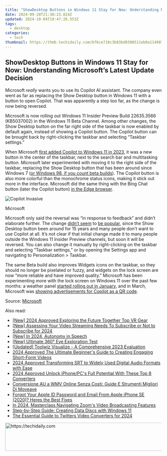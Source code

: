 ```yaml
---
title: "ShowDesktop Buttons in Windows 11 Stay for Now: Understanding Microsoft’s Latest Update Decision"
date: 2024-09-28T21:30:23.824Z
updated: 2024-10-04T19:47:26.553Z
tags:
  - desktop
categories:
  - tech
thumbnail: https://thmb.techidaily.com/bf6ce710c3b83bd0300511eb0a114987cd6a644274eb54a39fdf9870b6c3de78.jpg
---
```


## ShowDesktop Buttons in Windows 11 Stay for Now: Understanding Microsoft’s Latest Update Decision

Microsoft _really_ wants you to use its Copilot AI assistant. The company even went as far as replacing the Show Desktop button in Windows 11 with a button to open Copilot. That was apparently a step too far, as the change is now being reversed.

 Microsoft is now rolling out Windows 11 Insider Preview Build 22635.3566 (KB5037002) in the Windows 11 Beta Channel. Among other changes, the Show Desktop button on the far right side of the taskbar is now enabled by default again, instead of showing a Copilot button. The Copilot button can be brought back by right-clicking the taskbar and selecting “Taskbar settings.”

 When Microsoft [first added Copilot to Windows 11 in 2023](https://driver-download.techidaily.com/keeping-your-canon-mp25-50-running-smoothly-where-to-find-new-software-updates/), it was a new button in the center of the taskbar, next to the search bar and multitasking button. Microsoft later experimented with moving it to the right side of the taskbar, replacing the Show Desktop button that has been around since Windows 7 ([or Windows 98, if you count beta builds](https://blog.krnl386.com/index.php?post/2019/01/26/Windows-7-s-show-desktop-button-was-not-a-new-idea)). The Copilot button is also more colorful than the monochrome status icons, making it stick out more in the interface. Microsoft did the same thing with the Bing Chat button (later the Copilot button) [in the Edge browser](https://tech-revival.techidaily.com/eliminating-streaming-glitches-on-chatgpt-platform/).

![Copilot Invasive](https://static1.howtogeekimages.com/wordpress/wp-content/uploads/2023/11/copilot-invasive.jpg) 

Microsoft

 Microsoft only said the reversal was “in response to feedback” and didn’t elaborate further. The change [didn’t seem](https://www.reddit.com/r/Windows11/comments/1as1yjk/microsoft%5Fin%5Ftheir%5Finfinite%5Fwisdom%5Fhas%5Freplaced/) to [be popular](https://www.reddit.com/r/Windows11/comments/1asc3ef/the%5Fshow%5Fdesktop%5Fbutton%5Fis%5Fgone%5Fhow%5Fdo%5Fi%5Fbring%5Fit/), since the Show Desktop button been around for 15 years and many people don’t want to use Copilot at all. It’s not clear if that initial change made it to many people outside the Windows 11 Insider Preview channels, but soon it will be reversed. You can also change it manually by right-clicking on the taskbar and selecting “Taskbar settings,” or by opening the Settings app and navigating to Personalization > Taskbar.

 The same Beta build also improves Widgets icons on the taskbar, so they should no longer be pixelated or fuzzy, and widgets on the lock screen are now “more reliable and have improved quality.” Microsoft has been experimenting more with the lock screen on Windows 11 over the past few months: a weather panel [started rolling out in January](https://media-tips.techidaily.com/mpg-to-divx-video-conversion-for-windows-and-macos-users-a-comprehensive-tutorial/), and in March, Microsoft was [showing advertisements for Copilot as a QR code](https://vp-tips.techidaily.com/easy-to-follow-guide-to-time-lapse-phenomena-with-gopro-for-2024/).

 Source: [Microsoft](https://blogs.windows.com/windows-insider/2024/04/26/announcing-windows-11-insider-preview-build-22635-3566-beta-channel/)

<ins class="adsbygoogle"
     style="display:block"
     data-ad-format="autorelaxed"
     data-ad-client="ca-pub-7571918770474297"
     data-ad-slot="1223367746"></ins>

<ins class="adsbygoogle"
     style="display:block"
     data-ad-client="ca-pub-7571918770474297"
     data-ad-slot="8358498916"
     data-ad-format="auto"
     data-full-width-responsive="true"></ins>

<span class="atpl-alsoreadstyle">Also read:</span>
<div><ul>
<li><a href="https://fox-glue.techidaily.com/new-2024-approved-exploring-the-future-together-top-vr-gear/"><u>[New] 2024 Approved Exploring the Future Together Top VR Gear</u></a></li>
<li><a href="https://youtube-zero.techidaily.com/ssessing-your-video-streaming-needs-to-subscribe-or-not-to-subscribe-for-2024/"><u>[New] Assessing Your Video Streaming Needs To Subscribe or Not to Subscribe for 2024</u></a></li>
<li><a href="https://facebook-video-recording.techidaily.com/new-in-2024-autonomy-in-speech/"><u>[New] In 2024, Autonomy in Speech</u></a></li>
<li><a href="https://some-skills.techidaily.com/new-ultimate-360-eye-exploration-test/"><u>[New] Ultimate 360° Eye Exploration Test</u></a></li>
<li><a href="https://some-skills.techidaily.com/updated-toolwiz-visualize-a-comprehensive-2023-evaluation/"><u>[Updated] Toolwiz Visualize - A Comprehensive 2023 Evaluation</u></a></li>
<li><a href="https://youtube-stream.techidaily.com/2024-approved-the-ultimate-beginners-guide-to-creating-engaging-short-form-videos/"><u>2024 Approved The Ultimate Beginner's Guide to Creating Engaging Short-Form Videos</u></a></li>
<li><a href="https://some-skills.techidaily.com/2024-approved-transforming-srt-to-widely-used-digital-audio-formats-with-ease/"><u>2024 Approved Transforming SRT to Widely Used Digital Audio Formats with Ease</u></a></li>
<li><a href="https://some-skills.techidaily.com/2024-approved-unlock-iphonepcs-full-potential-with-these-top-8-converters/"><u>2024 Approved Unlock iPhone/PC's Full Potential With These Top 8 Converters</u></a></li>
<li><a href="https://solve-helper.techidaily.com/conversione-au-a-wmv-online-senza-costi-guide-e-strumenti-migliori-di-moveave/"><u>Conversione AU a WMV Online Senza Costi: Guide E Strumenti Migliori Di Moveave</u></a></li>
<li><a href="https://apple-account.techidaily.com/forgot-your-apple-id-password-and-email-from-apple-iphone-se-2020-heres-the-best-fixes-by-drfone-ios/"><u>Forgot Your Apple ID Password and Email From Apple iPhone SE (2020)? Heres the Best Fixes</u></a></li>
<li><a href="https://some-skills.techidaily.com/in-2024-masterclass-navigating-zooms-video-broadcasting-features/"><u>In 2024, Masterclass Navigating Zoom's Video Broadcasting Features</u></a></li>
<li><a href="https://technical-tips.techidaily.com/step-by-step-guide-creating-data-discs-with-windows-11/"><u>Step-by-Step Guide: Creating Data Discs with Windows 11</u></a></li>
<li><a href="https://some-skills.techidaily.com/the-essential-guide-to-twitters-video-converters-for-2024/"><u>The Essential Guide to Twitters Video Converters for 2024</u></a></li>
</ul></div>

<!-- affiliate ads begin -->
<a href="https://aligracehair.sjv.io/c/5597632/1997662/19272" target="_top" id="1997662">
  <img src="//a.impactradius-go.com/display-ad/19272-1997662" border="0" alt="https://techidaily.com" width="728" height="90"/>
</a>
<img height="0" width="0" src="https://aligracehair.sjv.io/i/5597632/1997662/19272" style="position:absolute;visibility:hidden;" border="0" />
<!-- affiliate ads end -->

